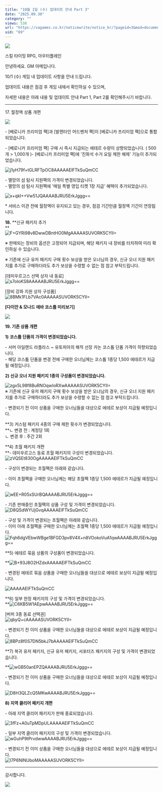 ```yaml
---
title: "10월 1일 (수) 업데이트 안내 Part 3"
date: "2025.09.30"
category: ""
views: 538
url: "https://vagames.co.kr/noticewrite/notice_kr/?pageid=3&mod=document&uid=69"
uid: "69"
---
```


![](/images/news/live/kr/69-6c595c6c.png)

스킬 타이밍 RPG, 아우터플레인

안녕하세요. GM 아메입니다.

10/1 (수) 게임 내 업데이트 사항을 안내 드립니다. 

업데이트 내용은 점검 후 게임 내에서 확인하실 수 있으며,

자세한 내용은 아래 내용 및 업데이트 안내 Part 1, Part 2를 확인해주시기 바랍니다.

  

* * *

17. 월정액 상품 개편

  

![](/images/news/live/kr/69-31444cfb.jpg)  

\- \[베로니카 프리미엄 팩\]과 \[발렌타인 어드벤처 팩\]이 \[베로니카 프리미엄 팩\]으로 통합되었습니다.

\- \[베로니카 프리미엄 팩\] 구매 시 즉시 지급되는 에테르 수량이 상향되었습니다. ( 500개 > 1,000개 )\- \[베로니카 프리미엄 팩\]에 '진화석 수거 요일 제한 해제' 기능이 추가되었습니다.  
  
![j1yH79f+tGLRFTpOC8AAAAAElFTkSuQmCC](/images/news/live/kr/69-base64-0-48b82157.png)  

\- 멸망의 섬 탐사 지원팩의 가격이 변경되었습니다.  
\- 멸망의 섬 탐사 지원팩에 '매일 특별 영입 티켓 1장 지급' 혜택이 추가되었습니다.  
  
![x+qkI++Vw51JQAAAABJRU5ErkJggg==](/images/news/live/kr/69-base64-1-9be9f7d3.png)  

\* 서비스 이관 전에 월정액이 유지되고 있는 경우, 점검 기간만큼 월정액 기간이 연장됩니다.  

  
**18\.** **신규 패키지 추가  
**  
![F+GYRi98v8DwwDBntHO0MgAAAAASUVORK5CYII=](/images/news/live/kr/69-base64-2-3714a855.png)  

※ 판매되는 장비의 옵션은 고정되어 지급되며, 해당 패키지 내 장비를 터치하여 미리 확인하실 수 있습니다.

※ 기존에 신규 유저 패키지 구매 횟수 보상을 받은 오너님의 경우, 신규 오너 지원 패키지를 추가로 구매하더라도 추가 보상을 수령할 수 없는 점 참고 부탁드립니다.

\[데미우르고스 선택 상자 내 동료\]  
![s7oIoKS8AAAAABJRU5ErkJggg==](/images/news/live/kr/69-base64-3-1b9a0f76.png)  

\[장비 강화 지원 상자 구성품\]  
![8BMk1FLb7VAc0AAAAASUVORK5CYII=](/images/news/live/kr/69-base64-4-30e3f1ed.png)  

**\[다이안 & 모나드 에바 코스튬 미리보기\]**

![](/images/news/live/kr/69-aaf5c7ef.png)

**19\. 기존 상품 개편**

**1)** **코스튬 단품의 가격이 변경되었습니다.**

\- 서머 아일랜드 라플라스 ~ 유토피아의 해적 선장 카논 코스튬 단품 가격이 하향되었습니다.  
\- 해당 코스튬 단품을 변경 전에 구매한 오너님께는 코스튬 1종당 1,500 에테르가 지급될 예정입니다.  

**2) 신규 오너 지원 패키지 1종의 구성품이 변경되었습니다.**

![zgx5L98f8BuRNOqwIoRXwAAAAASUVORK5CYII=](/images/news/live/kr/69-base64-5-cbfeaf6d.png)  
※ 기존에 신규 유저 패키지 구매 횟수 보상을 받은 오너님의 경우, 신규 오너 지원 패키지를 추가로 구매하더라도 추가 보상을 수령할 수 없는 점 참고 부탁드립니다.  

  
\- 변경되기 전 이미 상품을 구매한 오너님들을 대상으로 에테르 보상이 지급될 예정입니다.

**3) 커스텀 패키지 4종의 구매 제한 횟수가 변경되었습니다.  
**ㄴ 변경 전 : 계정당 1회  
ㄴ 변경 후 : 주간 2회

**4) 초월 패키지 개편  
**\- 데미우르고스 동료 초월 패키지의 구성이 변경되었습니다.  
![zVQSEt830OgAAAAAElFTkSuQmCC](/images/news/live/kr/69-base64-6-82ce353c.png)  
  
\- 구성이 변경되는 초월팩은 아래와 같습니다.

\- 이미 초월팩을 구매한 오너님께는 해당 초월팩 1종당 1,500 에테르가 지급될 예정입니다.

![wEE+R05xSUrBQAAAABJRU5ErkJggg==](/images/news/live/kr/69-base64-7-c59d5a51.png)

\- 기존 판매중인 초월팩의 상품 구성 및 가격이 변경되었습니다.  
![D8QSdWYUjGvqAAAAAElFTkSuQmCC](/images/news/live/kr/69-base64-8-ee88ee19.png)  

\- 구성 및 가격이 변경되는 초월팩은 아래와 같습니다.  
\- 이미 아래 초월팩을 구매한 오너님께는 초월팩 1종당 1,500 에테르가 지급될 예정입니다.  
![Fqh6dgVEbwWBge1BFGD3pv8V4X+n8VOokoVuA1qwAAAABJRU5ErkJggg==](/images/news/live/kr/69-base64-9-fd84bd86.png)

**5) 에테르 묶음 상품의 구성품이 변경되었습니다.  
  
**![B+93J8O2HZdxAAAAAElFTkSuQmCC](/images/news/live/kr/69-base64-10-ba34cc49.png)

\- 변경된 에테르 묶음 상품을 구매한 오너님들을 대상으로 에테르 보상이 지급될 예정입니다.  
  
![AAAAAElFTkSuQmCC](/images/news/live/kr/69-base64-11-2f9b082f.png)  

**6) 일부 한정 패키지의 구성 및 가격이 변경되었습니다.  
**![C6KB5W1AEpwAAAABJRU5ErkJggg==](/images/news/live/kr/69-base64-12-ffb3157f.png)

\[버퍼 3종 동료 선택권\]  
![qbyQ+cAAAAASUVORK5CYII=](/images/news/live/kr/69-base64-13-1f72b3f5.png)

\- 변경되기 전 이미 상품을 구매한 오너님들을 대상으로 에테르 보상이 지급될 예정입니다.  
![8BPz8f0S7DN5bkJ7bAAAAAElFTkSuQmCC](/images/news/live/kr/69-base64-14-f4383482.png)  

**7) 복귀 유저 패키지, 신규 유저 패키지, 서포터즈 패키지의 구성 및 가격이 변경되었습니다.  
  
**![wGB50anEPZQAAAABJRU5ErkJggg==](/images/news/live/kr/69-base64-15-3b102b17.png)

\- 변경되기 전 이미 상품을 구매한 오너님들을 대상으로 에테르 보상이 지급될 예정입니다.  
  
![D8H3QLZcQ5MKwAAAABJRU5ErkJggg==](/images/news/live/kr/69-base64-16-033019f5.png)

**8) 지역 클리어 패키지 개편**

\- 아래 지역 클리어 패키지가 판매 종료되었습니다.

![3fFz+A0uTpMDpULAAAAAElFTkSuQmCC](/images/news/live/kr/69-base64-17-744c6f5a.png)

\- 일부 지역 클리어 패키지의 구성 및 가격이 변경되었습니다.  
![wGuhP9tPrvdwwAAAABJRU5ErkJggg==](/images/news/live/kr/69-base64-18-92f7753c.png)

\- 변경되기 전 이미 상품을 구매한 오너님들을 대상으로 에테르 보상이 지급될 예정입니다.  
![l7P6NINUboMAAAAASUVORK5CYII=](/images/news/live/kr/69-base64-19-c91a28bd.png)

* * *

감사합니다.

![](/images/news/live/kr/69-2719d0b5.jpg)